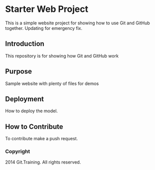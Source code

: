 # Starter Web Project

This is a simple website project for showing how to use Git and GitHub together. 
Updating for emergency fix.

## Introduction

This repository is for showing how Git and GitHub work

## Purpose

Sample website with plenty of files for demos

## Deployment

How to deploy the model.

## How to Contribute

To contribute make a push request.

### Copyright

2014 Git.Training. All rights reserved.
